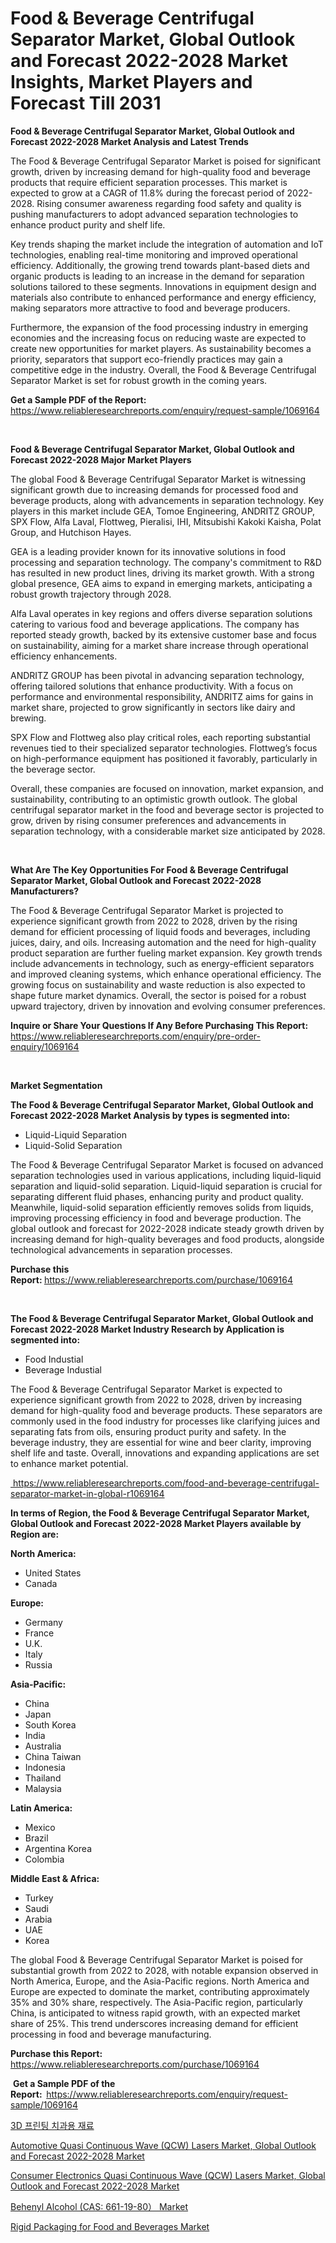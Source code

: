 <p><h1>Food & Beverage Centrifugal Separator Market, Global Outlook and Forecast 2022-2028 Market Insights, Market Players and Forecast Till 2031</h1></p><p><strong>Food & Beverage Centrifugal Separator Market, Global Outlook and Forecast 2022-2028 Market Analysis and Latest Trends</strong></p>
<p><p>The Food & Beverage Centrifugal Separator Market is poised for significant growth, driven by increasing demand for high-quality food and beverage products that require efficient separation processes. This market is expected to grow at a CAGR of 11.8% during the forecast period of 2022-2028. Rising consumer awareness regarding food safety and quality is pushing manufacturers to adopt advanced separation technologies to enhance product purity and shelf life.</p><p>Key trends shaping the market include the integration of automation and IoT technologies, enabling real-time monitoring and improved operational efficiency. Additionally, the growing trend towards plant-based diets and organic products is leading to an increase in the demand for separation solutions tailored to these segments. Innovations in equipment design and materials also contribute to enhanced performance and energy efficiency, making separators more attractive to food and beverage producers.</p><p>Furthermore, the expansion of the food processing industry in emerging economies and the increasing focus on reducing waste are expected to create new opportunities for market players. As sustainability becomes a priority, separators that support eco-friendly practices may gain a competitive edge in the industry. Overall, the Food & Beverage Centrifugal Separator Market is set for robust growth in the coming years.</p></p>
<p><strong>Get a Sample PDF of the Report:&nbsp;</strong> <a href="https://www.reliableresearchreports.com/enquiry/request-sample/1069164">https://www.reliableresearchreports.com/enquiry/request-sample/1069164</a></p>
<p>&nbsp;</p>
<p><strong>Food & Beverage Centrifugal Separator Market, Global Outlook and Forecast 2022-2028 Major Market Players</strong></p>
<p><p>The global Food & Beverage Centrifugal Separator Market is witnessing significant growth due to increasing demands for processed food and beverage products, along with advancements in separation technology. Key players in this market include GEA, Tomoe Engineering, ANDRITZ GROUP, SPX Flow, Alfa Laval, Flottweg, Pieralisi, IHI, Mitsubishi Kakoki Kaisha, Polat Group, and Hutchison Hayes.</p><p>GEA is a leading provider known for its innovative solutions in food processing and separation technology. The company's commitment to R&D has resulted in new product lines, driving its market growth. With a strong global presence, GEA aims to expand in emerging markets, anticipating a robust growth trajectory through 2028.</p><p>Alfa Laval operates in key regions and offers diverse separation solutions catering to various food and beverage applications. The company has reported steady growth, backed by its extensive customer base and focus on sustainability, aiming for a market share increase through operational efficiency enhancements.</p><p>ANDRITZ GROUP has been pivotal in advancing separation technology, offering tailored solutions that enhance productivity. With a focus on performance and environmental responsibility, ANDRITZ aims for gains in market share, projected to grow significantly in sectors like dairy and brewing.</p><p>SPX Flow and Flottweg also play critical roles, each reporting substantial revenues tied to their specialized separator technologies. Flottweg’s focus on high-performance equipment has positioned it favorably, particularly in the beverage sector.</p><p>Overall, these companies are focused on innovation, market expansion, and sustainability, contributing to an optimistic growth outlook. The global centrifugal separator market in the food and beverage sector is projected to grow, driven by rising consumer preferences and advancements in separation technology, with a considerable market size anticipated by 2028.</p></p>
<p>&nbsp;</p>
<p><strong>What Are The Key Opportunities For Food & Beverage Centrifugal Separator Market, Global Outlook and Forecast 2022-2028 Manufacturers?</strong></p>
<p><p>The Food & Beverage Centrifugal Separator Market is projected to experience significant growth from 2022 to 2028, driven by the rising demand for efficient processing of liquid foods and beverages, including juices, dairy, and oils. Increasing automation and the need for high-quality product separation are further fueling market expansion. Key growth trends include advancements in technology, such as energy-efficient separators and improved cleaning systems, which enhance operational efficiency. The growing focus on sustainability and waste reduction is also expected to shape future market dynamics. Overall, the sector is poised for a robust upward trajectory, driven by innovation and evolving consumer preferences.</p></p>
<p><strong>Inquire or Share Your Questions If Any Before Purchasing This Report:</strong> <a href="https://www.reliableresearchreports.com/enquiry/pre-order-enquiry/1069164">https://www.reliableresearchreports.com/enquiry/pre-order-enquiry/1069164</a></p>
<p>&nbsp;</p>
<p><strong>Market Segmentation</strong></p>
<p><strong>The Food & Beverage Centrifugal Separator Market, Global Outlook and Forecast 2022-2028 Market Analysis by types is segmented into:</strong></p>
<p><ul><li>Liquid-Liquid Separation</li><li>Liquid-Solid Separation</li></ul></p>
<p><p>The Food & Beverage Centrifugal Separator Market is focused on advanced separation technologies used in various applications, including liquid-liquid separation and liquid-solid separation. Liquid-liquid separation is crucial for separating different fluid phases, enhancing purity and product quality. Meanwhile, liquid-solid separation efficiently removes solids from liquids, improving processing efficiency in food and beverage production. The global outlook and forecast for 2022-2028 indicate steady growth driven by increasing demand for high-quality beverages and food products, alongside technological advancements in separation processes.</p></p>
<p><strong>Purchase this Report:&nbsp;</strong><a href="https://www.reliableresearchreports.com/purchase/1069164">https://www.reliableresearchreports.com/purchase/1069164</a></p>
<p>&nbsp;</p>
<p><strong>The Food & Beverage Centrifugal Separator Market, Global Outlook and Forecast 2022-2028 Market Industry Research by Application is segmented into:</strong></p>
<p><ul><li>Food Industial</li><li>Beverage Industial</li></ul></p>
<p><p>The Food & Beverage Centrifugal Separator Market is expected to experience significant growth from 2022 to 2028, driven by increasing demand for high-quality food and beverage products. These separators are commonly used in the food industry for processes like clarifying juices and separating fats from oils, ensuring product purity and safety. In the beverage industry, they are essential for wine and beer clarity, improving shelf life and taste. Overall, innovations and expanding applications are set to enhance market potential.</p></p>
<p><a href="https://www.reliableresearchreports.com/food-and-beverage-centrifugal-separator-market-in-global-r1069164">&nbsp;https://www.reliableresearchreports.com/food-and-beverage-centrifugal-separator-market-in-global-r1069164</a></p>
<p><strong>In terms of Region, the Food & Beverage Centrifugal Separator Market, Global Outlook and Forecast 2022-2028 Market Players available by Region are:</strong></p>
<p>
    <p> <strong> North America: </strong>
        <ul>
            <li>United States</li>
            <li>Canada</li>
        </ul>
        </p> 
    <p> <strong> Europe: </strong>
        <ul>
            <li>Germany</li>
            <li>France</li>
            <li>U.K.</li>
            <li>Italy</li>
            <li>Russia</li>
        </ul>
        </p> 
    <p> <strong> Asia-Pacific: </strong>
        <ul>
            <li>China</li>
            <li>Japan</li>
            <li>South Korea</li>
            <li>India</li>
            <li>Australia</li>
            <li>China Taiwan</li>
            <li>Indonesia</li>
            <li>Thailand</li>
            <li>Malaysia</li>
        </ul>
        </p> 
    <p> <strong> Latin America: </strong>
        <ul>
            <li>Mexico</li>
            <li>Brazil</li>
            <li>Argentina Korea</li>
            <li>Colombia</li>
        </ul>
        </p> 
    <p> <strong> Middle East & Africa: </strong>
        <ul>
            <li>Turkey</li>
            <li>Saudi</li>
            <li>Arabia</li>
            <li>UAE</li>
            <li>Korea</li>
        </ul>
    </p>
    </p>
<p><p>The global Food & Beverage Centrifugal Separator Market is poised for substantial growth from 2022 to 2028, with notable expansion observed in North America, Europe, and the Asia-Pacific regions. North America and Europe are expected to dominate the market, contributing approximately 35% and 30% share, respectively. The Asia-Pacific region, particularly China, is anticipated to witness rapid growth, with an expected market share of 25%. This trend underscores increasing demand for efficient processing in food and beverage manufacturing.</p></p>
<p><strong>Purchase this Report: </strong><a href="https://www.reliableresearchreports.com/purchase/1069164">https://www.reliableresearchreports.com/purchase/1069164</a></p>
<p>&nbsp;<strong>Get a Sample PDF of the Report:&nbsp;&nbsp;</strong><a href="https://www.reliableresearchreports.com/enquiry/request-sample/1069164">https://www.reliableresearchreports.com/enquiry/request-sample/1069164</a></p>
<p><strong></strong></p>
<p><p><a href="https://medium.com/@artyompoq5m4/3d-%ED%94%84%EB%A6%B0%ED%8C%85-%EC%B9%98%EA%B3%BC-%EC%9E%AC%EB%A3%8C-%EC%8B%9C%EC%9E%A5-%EB%8F%99%ED%96%A5-%ED%83%90%EC%83%89-%EA%B8%80%EB%A1%9C%EB%B2%8C-%ED%8A%B8%EB%A0%8C%EB%93%9C%EC%99%80-%EB%AF%B8%EB%9E%98-%EC%84%B1%EC%9E%A5-%EC%A0%84%EB%A7%9D-2024-2031-151%ED%8E%98%EC%9D%B4%EC%A7%80%EC%97%90-%EA%B1%B8%EC%B3%90-%EB%8B%A4%EB%A3%A8%EC%96%B4%EC%A1%8C%EC%8A%B5%EB%8B%88%EB%8B%A4-d083620e9b7e">3D 프린팅 치과용 재료</a></p><p><a href="https://github.com/sofayahoo2023/Market-Research-Report-List-6/blob/main/automotive-quasi-continuous-wave-qcw-lasers-market-global-outlook-and-forecast-2022-2028-market.md">Automotive Quasi Continuous Wave (QCW) Lasers Market, Global Outlook and Forecast 2022-2028 Market</a></p><p><a href="https://github.com/joannesouthgate/Market-Research-Report-List-4/blob/main/consumer-electronics-quasi-continuous-wave-qcw-lasers-market-global-outlook-and-forecast-2022-2028-market.md">Consumer Electronics Quasi Continuous Wave (QCW) Lasers Market, Global Outlook and Forecast 2022-2028 Market</a></p><p><a href="https://issuu.com/reportprime-2/docs/behenyl-alcohol-cas-661-19-80-marke_7d3fce98cf3dad">Behenyl Alcohol (CAS: 661-19-80） Market</a></p><p><a href="https://issuu.com/reportprime-2/docs/rigid-packaging-for-food-and-bevera_5be7bae61fdaaa">Rigid Packaging for Food and Beverages Market</a></p></p>